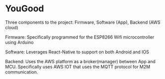 # YouGood

Three components to the project: Firmware, Software (App), Backend (AWS cloud)

Firmware: Specifically programmed for the ESP8266 Wifi microcontroller using Arduino 

Software: Leverages React-Native to support on both Android and IOS

Backend: Uses the AWS platform as a broker(manager) between App and MCU. Specifically uses AWS IOT that uses the MQTT protocol for M2M communication. 

  
